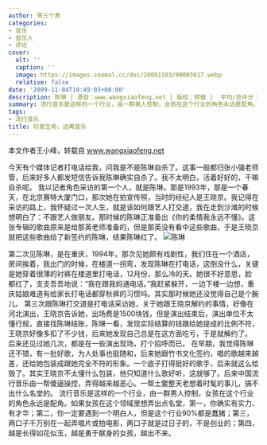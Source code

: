 ```yaml
---
author: 带三个表
categories:
- 音乐
- 音乐人
- 评论
cover:
  alt: ''
  caption: ''
  image: https://images.soomal.cc/doc/20091103/00003017.webp
  relative: false
date: '2009-11-04T19:49:05+08:00'
description: 陈琳 | 源自：www.wangxiaofeng.net | 版权：转载 |  平均/总评分：08.00/16
summary: 流行音乐是这样的一个行业，由一群男人控制，女孩在这个行业的角色永远是配角。如果女孩在这个领域里想弄出点名堂，第一，你确实有实力、有才华；第二，你一定要遇到一个明白人，但是这个行业90%都是蠢猪……
tags:
- 流行音乐
title: 珍爱生命，远离音乐
---
```


本文作者王小峰，转载自 www.wangxiaofeng.net

今天有个媒体记者打电话给我，问我是不是陈琳自杀了。这事一般都归张小强老师管，后来好多人都发短信告诉我陈琳确实自杀了。我不太明白，活着好好的，干嘛自杀呢。
我以记者角色采访的第一个人，就是陈琳。那是1993年，那是一个春天，在北京赛特大厦门口，那次她在拍宣传照，当时的经纪人是王晓京。我记得在采访的路上，我怀疑过一次人生，就是该如何跟艺人打交道，我在走到沙滩的时候想明白了：不跟艺人做朋友。那时候的陈琳正准备出《你的柔情我永远不懂》。这张专辑的歌曲原来是给那英老师准备的，但是那英没有看中这些歌曲，于是王晓京就把这些歌曲给了新签约的陈琳，结果陈琳红了。
![陈琳](https://images.soomal.cc/doc/20091103/00003017.webp)




第二次见陈琳，是在重庆，1994年，那次见她颇有戏剧性，我们住在一个酒店，房间挨着，我出门的时候，在楼道一拐弯，发现陈琳在打电话，这倒没什么，关键是她穿着很薄的衬裤在楼道里打电话，12月份，那么冷的天。她很不好意思，脸都红了，支支吾吾地说：“我在跟我妈通电话。”我赶紧躲开，一边下楼一边想，重庆姑娘难道有给家长打电话都穿秋裤的习惯吗。其实那时候她还没觉得自己是个腕儿。
第三次跟陈琳打交道是打电话采访她，关于她跟王晓京解约的事情，好像在河北演出，王晓京告诉她，出场费是1500块钱，但是演出结束后，演出单位不太懂行规，直接找陈琳结账，陈琳一看，发现实际结算的钱跟给她提成的比例不符，王晓京好像多扣了不少钱，后来她发现自己总是在这方面吃亏，于是就解约了。
后来还见过她几次，都是在一些演出现场，打个招呼而已。
在早期，我觉得陈琳还不错，有一批好歌，为人处事也挺随和，后来她跟竹书文化签约，唱的歌越来越差，还给她包装成跟她完全不符的形象。一个底子打得挺好的歌手，后来就这么给毁了。其实王晓京不太懂什么包装，他只知道什么歌好听，这就够了。后来中国流行音乐由一帮傻逼操控，弄得越来越恶心。一帮土鳖整天老想着时髦的事儿，搞不出什么名堂的。
流行音乐是这样的一个行业，由一群男人控制，女孩在这个行业的角色永远是配角。如果女孩在这个领域里想弄出点名堂，第一，你确实有实力、有才华；第二，你一定要遇到一个明白人，但是这个行业90%都是蠢猪；第三，两口子千万别在一起弄唱片或拍电影，两口子就是过日子的，不是创业的；第四，越是长得如花似玉，越是勇于献身的女孩，越出不来。